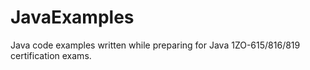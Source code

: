 # JavaExamples
Java code examples written while preparing for Java 1ZO-615/816/819 certification exams.
